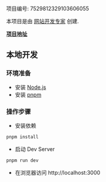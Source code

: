# 

项目编号: 7529812329103606055

本项目是由 [网站开发专家](https://space.coze.cn/) 创建.

[**项目地址**](https://space.coze.cn/task/7529812329103606055)

## 本地开发

### 环境准备

- 安装 [Node.js](https://nodejs.org/en)
- 安装 [pnpm](https://pnpm.io/installation)

### 操作步骤

- 安装依赖

```sh
pnpm install
```

- 启动 Dev Server

```sh
pnpm run dev
```

- 在浏览器访问 http://localhost:3000
